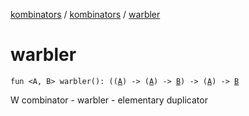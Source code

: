 [kombinators](../index.md) / [kombinators](index.md) / [warbler](./warbler.md)

# warbler

`fun <A, B> warbler(): ((`[`A`](warbler.md#A)`) -> (`[`A`](warbler.md#A)`) -> `[`B`](warbler.md#B)`) -> (`[`A`](warbler.md#A)`) -> `[`B`](warbler.md#B)

W combinator - warbler - elementary duplicator

